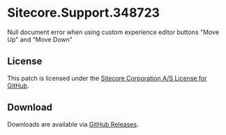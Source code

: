 # Sitecore.Support.348723
Null document error when using custom experience editor buttons &quot;Move Up&quot; and &quot;Move Down&quot;

## License  
This patch is licensed under the [Sitecore Corporation A/S License for GitHub](https://github.com/sitecoresupport/Sitecore.Support.348723/blob/master/LICENSE).  

## Download  
Downloads are available via [GitHub Releases](https://github.com/sitecoresupport/Sitecore.Support.348723/releases).  
